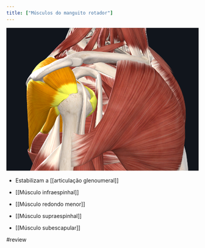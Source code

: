 ```yaml
---
title: ["Músculos do manguito rotador"]
---
```

![Pasted image 20210421165809.png](Pasted%20image%2020210421165809.png)
+ Estabilizam a [[articulação glenoumeral]]

+ [[Músculo infraespinhal]]
+ [[Músculo redondo menor]]
+ [[Músculo supraespinhal]]
+ [[Músculo subescapular]]

#review 